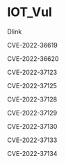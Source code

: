 # IOT_Vul

Dlink

CVE-2022-36619

CVE-2022-36620

CVE-2022-37123

CVE-2022-37125

CVE-2022-37128

CVE-2022-37129

CVE-2022-37130

CVE-2022-37133

CVE-2022-37134
